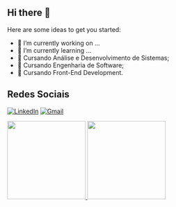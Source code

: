## Hi there 👋

Here are some ideas to get you started:

- 🔭 I’m currently working on ...
- 🌱 I’m currently learning ...
- 🚀 Cursando Análise e Desenvolvimento de Sistemas;
- 🚀 Cursando Engenharia de Software;
- 🚀 Cursando Front-End Development.

## Redes Sociais

[![LinkedIn](https://img.shields.io/badge/LinkedIn-0077B5?style=for-the-badge&logo=linkedin&logoColor=white)](https://www.linkedin.com/in/felipe-mascena/)
[![Gmail](https://img.shields.io/badge/Gmail-D14836?style=for-the-badge&logo=gmail&logoColor=red)](mailto:felipe.mascena.dev@gmail.com)



<a href="https://github.com/fmascena-dev">
<img height="180em" src="https://github-readme-stats.vercel.app/api?username=fmascena-dev&show_icons=true&theme=highcontrast&include_all_commits=true&count_private=true"/>
<img height="180em" src="https://github-readme-stats.vercel.app/api/top-langs/?username=fmascena-dev&layout=compact&langs_count=10&theme=highcontrast"/>
